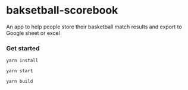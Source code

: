 # baksetball-scorebook

An app to help people store their basketball match results and export to Google sheet or excel

### Get started

```
yarn install
```

```
yarn start
```

```
yarn build
```
